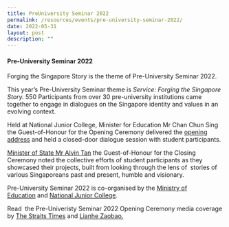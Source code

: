 ```yaml
---
title: PreUniversity Seminar 2022
permalink: /resources/events/pre-university-seminar-2022/
date: 2022-05-31
layout: post
description: ""
---
```

#### Pre-University Seminar 2022

Forging the Singapore Story is the theme of Pre-University Seminar 2022.

This year’s Pre-University Seminar theme is _Service: Forging the Singapore Story._ 550 Participants from over 30 pre-university institutions came together to engage in dialogues on the Singapore identity and values in an evolving context.

Held at National Junior College, Minister for Education Mr Chan Chun Sing the Guest-of-Honour for the Opening Ceremony delivered the [opening address](https://www.facebook.com/ChanChunSing.SG/posts/pfbid0VgZ3hBECfhckjTJhmHi4wUVGfBjZRh2efr9ZozjkFwe5djf2PtKmbEfoiGKUN6oZl) and held a closed-door dialogue session with student participants.

[Minister of State Mr Alvin Tan](https://www.facebook.com/alvinshtan/posts/pfbid0EYBJyJ6NzKuJuwj4Du6a65kwNoKxmBi4iyfGLsw1muX5BLgWAyaJEcaAKzAyMtfkl) the Guest-of-Honour for the Closing Ceremony noted the collective efforts of student participants as they showcased their projects, built from looking through the lens of  stories of various Singaporeans past and present, humble and visionary.

Pre-University Seminar 2022 is co-organised by the [Ministry of Education](https://www.facebook.com/moesingapore/posts/pfbid035NsNgsWVc9RayJNZuu6x294bG6rz81LWozHY7cXZUh3CqKm2U6dvMKDX5S5rBsThl) and [National Junior College](https://www.facebook.com/nationaljc).

Read  the Pre-Univeristy Seminar 2022 Opening Ceremony media coverage by [The Straits Times](https://www.straitstimes.com/singapore/parenting-education/be-confident-curious-connected-to-become-new-pioneering-generation-chan-tells-pre-u-students) and [Lianhe Zaobao.](https://www.zaobao.com.sg/realtime/singapore/story20220531-1278156)